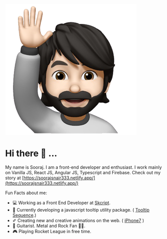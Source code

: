 ![Me](https://github.com/SoorajSNBlaze333/SoorajSNBlaze333/blob/master/Sooraj.png)

# Hi there 👋 ...

My name is Sooraj. I am a front-end developer and enthusiast. I work mainly on Vanilla JS, React JS, Angular JS, Typescript and Firebase. Check out my story at [https://soorajsnair333.netlify.app/](https://soorajsnair333.netlify.app/)

Fun Facts about me:
- 💻 Working as a Front End Developer at [Skcript](https://www.skcript.com/).
- 💬 Currently developing a javascript tooltip utility package. ( [Tooltip Sequence](https://github.com/SoorajSNBlaze333/tooltip-sequence).)
- ✐ Creating new and creative animations on the web. ( [iPhone7](https://iphone-7-ios13.netlify.app/) )
- 🎸 Guitarist. Metal and Rock Fan 🤘🏻.
- 🎮 Playing Rocket League in free time.

